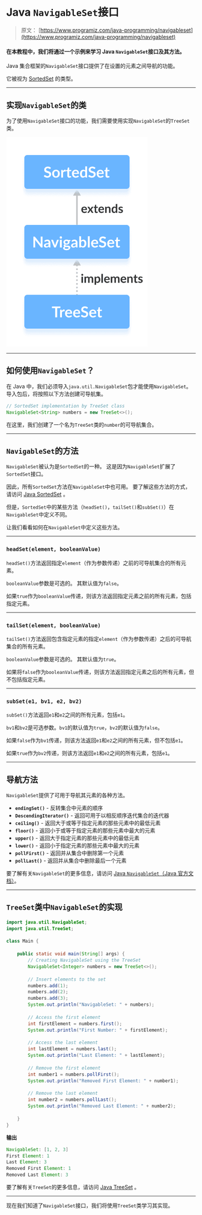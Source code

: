 # Java `NavigableSet`接口

> 原文： [https://www.programiz.com/java-programming/navigableset](https://www.programiz.com/java-programming/navigableset)

#### 在本教程中，我们将通过一个示例来学习 Java `NavigableSet`接口及其方法。

Java 集合框架的`NavigableSet`接口提供了在设置的元素之间导航的功能。

它被视为 [SortedSet](/java-programming/sortedset "Java SortedSet Interface") 的类型。

* * *

## 实现`NavigableSet`的类

为了使用`NavigableSet`接口的功能，我们需要使用实现`NavigableSet`的`TreeSet`类。

![The TreeSet class implements the NavigableSet interface.](img/a4bb57fa55f245d0db8d06418076ee69.png)

* * *

## 如何使用`NavigableSet`？

在 Java 中，我们必须导入`java.util.NavigableSet`包才能使用`NavigableSet`。 导入包后，将按照以下方法创建可导航集。

```java
// SortedSet implementation by TreeSet class
NavigableSet<String> numbers = new TreeSet<>(); 
```

在这里，我们创建了一个名为`TreeSet`类的`number`的可导航集合。

* * *

## `NavigableSet`的方法

`NavigableSet`被认为是`SortedSet`的一种。 这是因为`NavigableSet`扩展了`SortedSet`接口。

因此，所有`SortedSet`方法在`NavigableSet`中也可用。 要了解这些方法的方式，请访问 [Java SortedSet](https://www.programiz.com/java-programming/sortedset) 。

但是，`SortedSet`中的某些方法（`headSet()`，`tailSet()`和`subSet()`）在`NavigableSet`中定义不同。

让我们看看如何在`NavigableSet`中定义这些方法。

* * *

### `headSet(element, booleanValue)`

`headSet()`方法返回指定`element`（作为参数传递）之前的可导航集合的所有元素。

`booleanValue`参数是可选的。 其默认值为`false`。

如果`true`作为`booleanValue`传递，则该方法返回指定元素之前的所有元素，包括指定元素。

* * *

### `tailSet(element, booleanValue)`

`tailSet()`方法返回包含指定元素的指定`element`（作为参数传递）之后的可导航集合的所有元素。

`booleanValue`参数是可选的。 其默认值为`true`。

如果将`false`作为`booleanValue`传递，则该方法返回指定元素之后的所有元素，但不包括指定元素。

* * *

### `subSet(e1, bv1, e2, bv2)`

`subSet()`方法返回`e1`和`e2`之间的所有元素，包括`e1`。

`bv1`和`bv2`是可选参数。`bv1`的默认值为`true`，`bv2`的默认值为`false`。

如果`false`作为`bv1`传递，则该方法返回`e1`和`e2`之间的所有元素，但不包括`e1`。

如果`true`作为`bv2`传递，则该方法返回`e1`和`e2`之间的所有元素，包括`e1`。

* * *

## 导航方法

`NavigableSet`提供了可用于导航其元素的各种方法。

*   **`endingSet()`** - 反转集合中元素的顺序
*   **`DescendingIterator()`** - 返回可用于以相反顺序迭代集合的迭代器
*   **`ceiling()`** - 返回大于或等于指定元素的那些元素中的最低元素
*   **`floor()`** - 返回小于或等于指定元素的那些元素中最大的元素
*   **`upper()`** - 返回大于指定元素的那些元素中的最低元素
*   **`lower()`** - 返回小于指定元素的那些元素中最大的元素
*   **`pollFirst()`** - 返回并从集合中删除第一个元素
*   **`pollLast()`** - 返回并从集合中删除最后一个元素

要了解有关`NavigableSet`的更多信息，请访问 [Java `NavigableSet`（Java 官方文档）](https://docs.oracle.com/javase/7/docs/api/java/util/NavigableSet.html)。

* * *

## `TreeSet`类中`NavigableSet`的实现

```java
import java.util.NavigableSet;
import java.util.TreeSet;

class Main {

    public static void main(String[] args) {
        // Creating NavigableSet using the TreeSet
        NavigableSet<Integer> numbers = new TreeSet<>();

        // Insert elements to the set
        numbers.add(1);
        numbers.add(2);
        numbers.add(3);
        System.out.println("NavigableSet: " + numbers);

        // Access the first element
        int firstElement = numbers.first();
        System.out.println("First Number: " + firstElement);

        // Access the last element
        int lastElement = numbers.last();
        System.out.println("Last Element: " + lastElement);

        // Remove the first element
        int number1 = numbers.pollFirst();
        System.out.println("Removed First Element: " + number1);

        // Remove the last element
        int number2 = numbers.pollLast();
        System.out.println("Removed Last Element: " + number2);

    }
} 
```

**输出**

```java
NavigableSet: [1, 2, 3]
First Element: 1
Last Element: 3
Removed First Element: 1
Removed Last Element: 3 
```

要了解有关`TreeSet`的更多信息，请访问 [Java TreeSet](/java-programming/treeset "Java TreeSet Class") 。

* * *

现在我们知道了`NavigableSet`接口，我们将使用`TreeSet`类学习其实现。